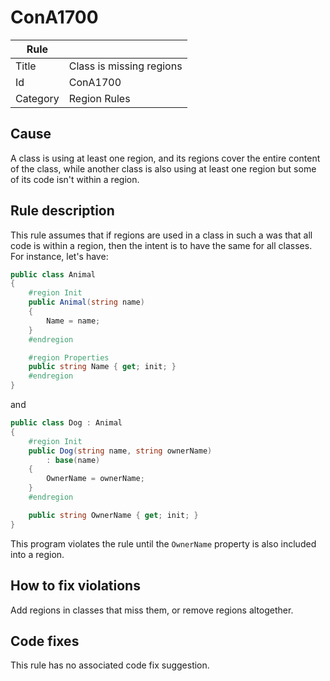 # ConA1700

Rule | &nbsp;
------------ | -------------
Title | Class is missing regions
Id | ConA1700
Category | Region Rules

## Cause

A class is using at least one region, and its regions cover the entire content of the class, while another class is also using at least one region but some of its code isn't within a region.

## Rule description

This rule assumes that if regions are used in a class in such a was that all code is within a region, then the intent is to have the same for all classes. For instance, let's have:
 
````csharp
public class Animal
{
    #region Init
    public Animal(string name)
    {
        Name = name;
    }
    #endregion

    #region Properties
    public string Name { get; init; }
    #endregion
}
````
and
````csharp
public class Dog : Animal
{
    #region Init
    public Dog(string name, string ownerName)
        : base(name)
    {
        OwnerName = ownerName;
    }
    #endregion

    public string OwnerName { get; init; }
}
````

This program violates the rule until the `OwnerName` property is also included into a region. 

## How to fix violations

Add regions in classes that miss them, or remove regions altogether.

## Code fixes

This rule has no associated code fix suggestion.

